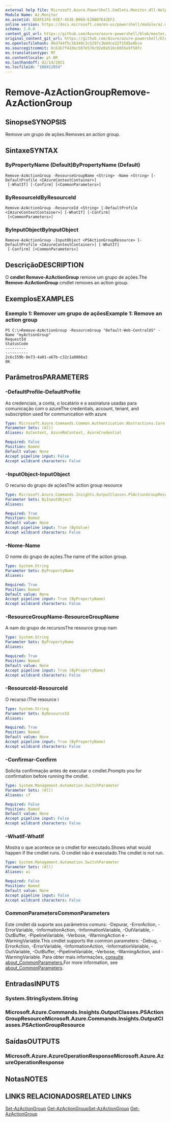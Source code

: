 ```yaml
---
external help file: Microsoft.Azure.PowerShell.Cmdlets.Monitor.dll-Help.xml
Module Name: Az.Monitor
ms.assetid: 8D8FE2FE-03E7-453E-B968-E28B07E42EF2
online version: https://docs.microsoft.com/en-us/powershell/module/az.monitor/remove-azactiongroup
schema: 2.0.0
content_git_url: https://github.com/Azure/azure-powershell/blob/master/src/Monitor/Monitor/help/Remove-AzActionGroup.md
original_content_git_url: https://github.com/Azure/azure-powershell/blob/master/src/Monitor/Monitor/help/Remove-AzActionGroup.md
ms.openlocfilehash: 06d744f5c36340c3c5297c3bd4ce22f1585e8bce
ms.sourcegitcommit: 0c61b7f42dec507e576c92e0a516c6655e9f50fc
ms.translationtype: MT
ms.contentlocale: pt-BR
ms.lasthandoff: 02/14/2021
ms.locfileid: "100412054"
---
```

# <span data-ttu-id="26448-101">Remove-AzActionGroup</span><span class="sxs-lookup"><span data-stu-id="26448-101">Remove-AzActionGroup</span></span>

## <span data-ttu-id="26448-102">Sinopse</span><span class="sxs-lookup"><span data-stu-id="26448-102">SYNOPSIS</span></span>
<span data-ttu-id="26448-103">Remove um grupo de ações.</span><span class="sxs-lookup"><span data-stu-id="26448-103">Removes an action group.</span></span>

## <span data-ttu-id="26448-104">Sintaxe</span><span class="sxs-lookup"><span data-stu-id="26448-104">SYNTAX</span></span>

### <span data-ttu-id="26448-105">ByPropertyName (Default)</span><span class="sxs-lookup"><span data-stu-id="26448-105">ByPropertyName (Default)</span></span>
```
Remove-AzActionGroup -ResourceGroupName <String> -Name <String> [-DefaultProfile <IAzureContextContainer>]
 [-WhatIf] [-Confirm] [<CommonParameters>]
```

### <span data-ttu-id="26448-106">ByResourceId</span><span class="sxs-lookup"><span data-stu-id="26448-106">ByResourceId</span></span>
```
Remove-AzActionGroup -ResourceId <String> [-DefaultProfile <IAzureContextContainer>] [-WhatIf] [-Confirm]
 [<CommonParameters>]
```

### <span data-ttu-id="26448-107">ByInputObject</span><span class="sxs-lookup"><span data-stu-id="26448-107">ByInputObject</span></span>
```
Remove-AzActionGroup -InputObject <PSActionGroupResource> [-DefaultProfile <IAzureContextContainer>] [-WhatIf]
 [-Confirm] [<CommonParameters>]
```

## <span data-ttu-id="26448-108">Descrição</span><span class="sxs-lookup"><span data-stu-id="26448-108">DESCRIPTION</span></span>
<span data-ttu-id="26448-109">O **cmdlet Remove-AzActionGroup** remove um grupo de ações.</span><span class="sxs-lookup"><span data-stu-id="26448-109">The **Remove-AzActionGroup** cmdlet removes an action group.</span></span>

## <span data-ttu-id="26448-110">Exemplos</span><span class="sxs-lookup"><span data-stu-id="26448-110">EXAMPLES</span></span>

### <span data-ttu-id="26448-111">Exemplo 1: Remover um grupo de ações</span><span class="sxs-lookup"><span data-stu-id="26448-111">Example 1: Remove an action group</span></span>
```
PS C:\>Remove-AzActionGroup -ResourceGroup "Default-Web-CentralUS" -Name "myActionGroup"
RequestId                                                                                                    StatusCode
---------                                                                                                    ----------
2c6c159b-0e73-4a01-a67b-c32c1a0008a3                                                                                 OK
```

## <span data-ttu-id="26448-112">Parâmetros</span><span class="sxs-lookup"><span data-stu-id="26448-112">PARAMETERS</span></span>

### <span data-ttu-id="26448-113">-DefaultProfile</span><span class="sxs-lookup"><span data-stu-id="26448-113">-DefaultProfile</span></span>
<span data-ttu-id="26448-114">As credenciais, a conta, o locatário e a assinatura usadas para comunicação com o azure</span><span class="sxs-lookup"><span data-stu-id="26448-114">The credentials, account, tenant, and subscription used for communication with azure</span></span>

```yaml
Type: Microsoft.Azure.Commands.Common.Authentication.Abstractions.Core.IAzureContextContainer
Parameter Sets: (All)
Aliases: AzContext, AzureRmContext, AzureCredential

Required: False
Position: Named
Default value: None
Accept pipeline input: False
Accept wildcard characters: False
```

### <span data-ttu-id="26448-115">-InputObject</span><span class="sxs-lookup"><span data-stu-id="26448-115">-InputObject</span></span>
<span data-ttu-id="26448-116">O recurso do grupo de ações</span><span class="sxs-lookup"><span data-stu-id="26448-116">The action group resource</span></span>

```yaml
Type: Microsoft.Azure.Commands.Insights.OutputClasses.PSActionGroupResource
Parameter Sets: ByInputObject
Aliases:

Required: True
Position: Named
Default value: None
Accept pipeline input: True (ByValue)
Accept wildcard characters: False
```

### <span data-ttu-id="26448-117">-Nome</span><span class="sxs-lookup"><span data-stu-id="26448-117">-Name</span></span>
<span data-ttu-id="26448-118">O nome do grupo de ações.</span><span class="sxs-lookup"><span data-stu-id="26448-118">The name of the action group.</span></span>

```yaml
Type: System.String
Parameter Sets: ByPropertyName
Aliases:

Required: True
Position: Named
Default value: None
Accept pipeline input: True (ByPropertyName)
Accept wildcard characters: False
```

### <span data-ttu-id="26448-119">-ResourceGroupName</span><span class="sxs-lookup"><span data-stu-id="26448-119">-ResourceGroupName</span></span>
<span data-ttu-id="26448-120">A nam do grupo de recursos</span><span class="sxs-lookup"><span data-stu-id="26448-120">The resource group nam</span></span>

```yaml
Type: System.String
Parameter Sets: ByPropertyName
Aliases:

Required: True
Position: Named
Default value: None
Accept pipeline input: True (ByPropertyName)
Accept wildcard characters: False
```

### <span data-ttu-id="26448-121">-ResourceId</span><span class="sxs-lookup"><span data-stu-id="26448-121">-ResourceId</span></span>
<span data-ttu-id="26448-122">O recurso i</span><span class="sxs-lookup"><span data-stu-id="26448-122">The resource i</span></span>

```yaml
Type: System.String
Parameter Sets: ByResourceId
Aliases:

Required: True
Position: Named
Default value: None
Accept pipeline input: True (ByPropertyName)
Accept wildcard characters: False
```

### <span data-ttu-id="26448-123">-Confirmar</span><span class="sxs-lookup"><span data-stu-id="26448-123">-Confirm</span></span>
<span data-ttu-id="26448-124">Solicita confirmação antes de executar o cmdlet.</span><span class="sxs-lookup"><span data-stu-id="26448-124">Prompts you for confirmation before running the cmdlet.</span></span>

```yaml
Type: System.Management.Automation.SwitchParameter
Parameter Sets: (All)
Aliases: cf

Required: False
Position: Named
Default value: None
Accept pipeline input: False
Accept wildcard characters: False
```

### <span data-ttu-id="26448-125">-WhatIf</span><span class="sxs-lookup"><span data-stu-id="26448-125">-WhatIf</span></span>
<span data-ttu-id="26448-126">Mostra o que acontece se o cmdlet for executado.</span><span class="sxs-lookup"><span data-stu-id="26448-126">Shows what would happen if the cmdlet runs.</span></span> <span data-ttu-id="26448-127">O cmdlet não é executado.</span><span class="sxs-lookup"><span data-stu-id="26448-127">The cmdlet is not run.</span></span>

```yaml
Type: System.Management.Automation.SwitchParameter
Parameter Sets: (All)
Aliases: wi

Required: False
Position: Named
Default value: None
Accept pipeline input: False
Accept wildcard characters: False
```

### <span data-ttu-id="26448-128">CommonParameters</span><span class="sxs-lookup"><span data-stu-id="26448-128">CommonParameters</span></span>
<span data-ttu-id="26448-129">Este cmdlet dá suporte aos parâmetros comuns: -Depurar, -ErrorAction, -ErrorVariable, -InformationAction, -InformationVariable, -OutVariable, -OutBuffer, -PipelineVariable, -Verbose, -WarningAction e -WarningVariable.</span><span class="sxs-lookup"><span data-stu-id="26448-129">This cmdlet supports the common parameters: -Debug, -ErrorAction, -ErrorVariable, -InformationAction, -InformationVariable, -OutVariable, -OutBuffer, -PipelineVariable, -Verbose, -WarningAction, and -WarningVariable.</span></span> <span data-ttu-id="26448-130">Para obter mais informações, [consulte about_CommonParameters.](http://go.microsoft.com/fwlink/?LinkID=113216)</span><span class="sxs-lookup"><span data-stu-id="26448-130">For more information, see [about_CommonParameters](http://go.microsoft.com/fwlink/?LinkID=113216).</span></span>

## <span data-ttu-id="26448-131">Entradas</span><span class="sxs-lookup"><span data-stu-id="26448-131">INPUTS</span></span>

### <span data-ttu-id="26448-132">System.String</span><span class="sxs-lookup"><span data-stu-id="26448-132">System.String</span></span>

### <span data-ttu-id="26448-133">Microsoft.Azure.Commands.Insights.OutputClasses.PSActionGroupResource</span><span class="sxs-lookup"><span data-stu-id="26448-133">Microsoft.Azure.Commands.Insights.OutputClasses.PSActionGroupResource</span></span>

## <span data-ttu-id="26448-134">Saídas</span><span class="sxs-lookup"><span data-stu-id="26448-134">OUTPUTS</span></span>

### <span data-ttu-id="26448-135">Microsoft.Azure.AzureOperationResponse</span><span class="sxs-lookup"><span data-stu-id="26448-135">Microsoft.Azure.AzureOperationResponse</span></span>

## <span data-ttu-id="26448-136">Notas</span><span class="sxs-lookup"><span data-stu-id="26448-136">NOTES</span></span>

## <span data-ttu-id="26448-137">LINKS RELACIONADOS</span><span class="sxs-lookup"><span data-stu-id="26448-137">RELATED LINKS</span></span>

<span data-ttu-id="26448-138">[Set-AzActionGroup](./Set-AzActionGroup.md) 
 [Get-AzActionGroup](./Get-AzActionGroup.md)</span><span class="sxs-lookup"><span data-stu-id="26448-138">[Set-AzActionGroup](./Set-AzActionGroup.md)
[Get-AzActionGroup](./Get-AzActionGroup.md)</span></span>

